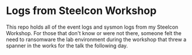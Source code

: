 # Logs from Steelcon Workshop   

This repo holds all of the event logs and sysmon logs from my Steelcon Workshop. For those that don't know or were not there, someone felt the need to ransomware the lab environment during the workshop that threw a spanner in the works for the talk the following day.